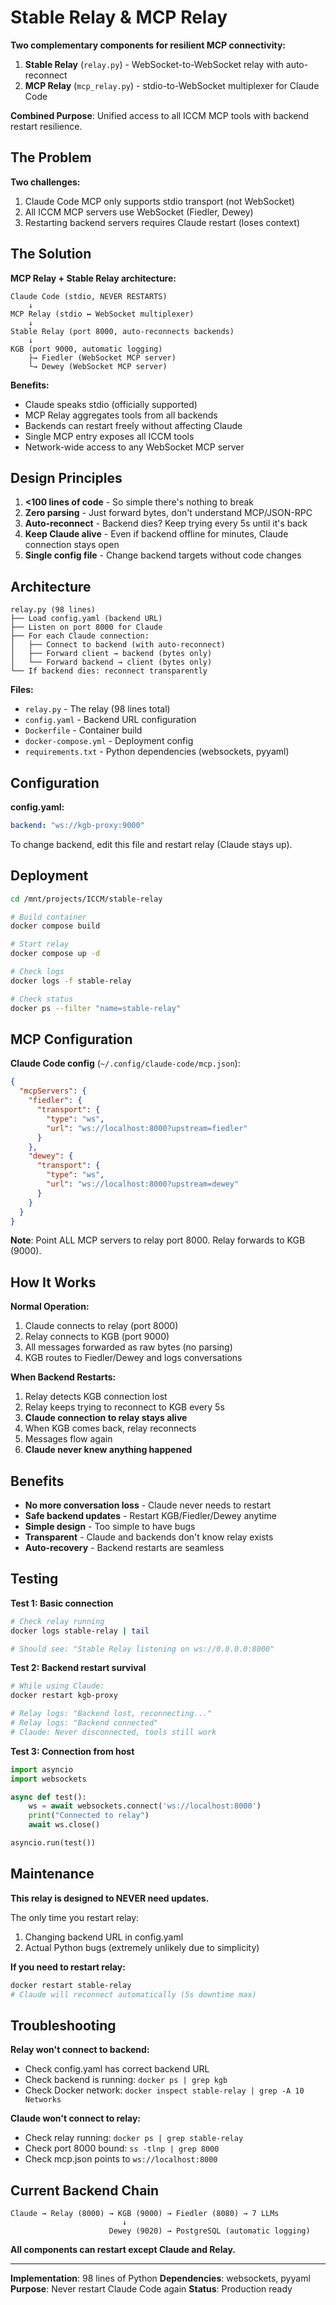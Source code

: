 # Stable Relay & MCP Relay

**Two complementary components for resilient MCP connectivity:**

1. **Stable Relay** (`relay.py`) - WebSocket-to-WebSocket relay with auto-reconnect
2. **MCP Relay** (`mcp_relay.py`) - stdio-to-WebSocket multiplexer for Claude Code

**Combined Purpose**: Unified access to all ICCM MCP tools with backend restart resilience.

## The Problem

**Two challenges:**
1. Claude Code MCP only supports stdio transport (not WebSocket)
2. All ICCM MCP servers use WebSocket (Fiedler, Dewey)
3. Restarting backend servers requires Claude restart (loses context)

## The Solution

**MCP Relay + Stable Relay architecture:**

```
Claude Code (stdio, NEVER RESTARTS)
    ↓
MCP Relay (stdio ↔ WebSocket multiplexer)
    ↓
Stable Relay (port 8000, auto-reconnects backends)
    ↓
KGB (port 9000, automatic logging)
    ├→ Fiedler (WebSocket MCP server)
    └→ Dewey (WebSocket MCP server)
```

**Benefits:**
- Claude speaks stdio (officially supported)
- MCP Relay aggregates tools from all backends
- Backends can restart freely without affecting Claude
- Single MCP entry exposes all ICCM tools
- Network-wide access to any WebSocket MCP server

## Design Principles

1. **<100 lines of code** - So simple there's nothing to break
2. **Zero parsing** - Just forward bytes, don't understand MCP/JSON-RPC
3. **Auto-reconnect** - Backend dies? Keep trying every 5s until it's back
4. **Keep Claude alive** - Even if backend offline for minutes, Claude connection stays open
5. **Single config file** - Change backend targets without code changes

## Architecture

```
relay.py (98 lines)
├── Load config.yaml (backend URL)
├── Listen on port 8000 for Claude
├── For each Claude connection:
│   ├── Connect to backend (with auto-reconnect)
│   ├── Forward client → backend (bytes only)
│   └── Forward backend → client (bytes only)
└── If backend dies: reconnect transparently
```

**Files:**
- `relay.py` - The relay (98 lines total)
- `config.yaml` - Backend URL configuration
- `Dockerfile` - Container build
- `docker-compose.yml` - Deployment config
- `requirements.txt` - Python dependencies (websockets, pyyaml)

## Configuration

**config.yaml:**
```yaml
backend: "ws://kgb-proxy:9000"
```

To change backend, edit this file and restart relay (Claude stays up).

## Deployment

```bash
cd /mnt/projects/ICCM/stable-relay

# Build container
docker compose build

# Start relay
docker compose up -d

# Check logs
docker logs -f stable-relay

# Check status
docker ps --filter "name=stable-relay"
```

## MCP Configuration

**Claude Code config** (`~/.config/claude-code/mcp.json`):
```json
{
  "mcpServers": {
    "fiedler": {
      "transport": {
        "type": "ws",
        "url": "ws://localhost:8000?upstream=fiedler"
      }
    },
    "dewey": {
      "transport": {
        "type": "ws",
        "url": "ws://localhost:8000?upstream=dewey"
      }
    }
  }
}
```

**Note**: Point ALL MCP servers to relay port 8000. Relay forwards to KGB (9000).

## How It Works

**Normal Operation:**
1. Claude connects to relay (port 8000)
2. Relay connects to KGB (port 9000)
3. All messages forwarded as raw bytes (no parsing)
4. KGB routes to Fiedler/Dewey and logs conversations

**When Backend Restarts:**
1. Relay detects KGB connection lost
2. Relay keeps trying to reconnect to KGB every 5s
3. **Claude connection to relay stays alive**
4. When KGB comes back, relay reconnects
5. Messages flow again
6. **Claude never knew anything happened**

## Benefits

- **No more conversation loss** - Claude never needs to restart
- **Safe backend updates** - Restart KGB/Fiedler/Dewey anytime
- **Simple design** - Too simple to have bugs
- **Transparent** - Claude and backends don't know relay exists
- **Auto-recovery** - Backend restarts are seamless

## Testing

**Test 1: Basic connection**
```bash
# Check relay running
docker logs stable-relay | tail

# Should see: "Stable Relay listening on ws://0.0.0.0:8000"
```

**Test 2: Backend restart survival**
```bash
# While using Claude:
docker restart kgb-proxy

# Relay logs: "Backend lost, reconnecting..."
# Relay logs: "Backend connected"
# Claude: Never disconnected, tools still work
```

**Test 3: Connection from host**
```python
import asyncio
import websockets

async def test():
    ws = await websockets.connect('ws://localhost:8000')
    print("Connected to relay")
    await ws.close()

asyncio.run(test())
```

## Maintenance

**This relay is designed to NEVER need updates.**

The only time you restart relay:
1. Changing backend URL in config.yaml
2. Actual Python bugs (extremely unlikely due to simplicity)

**If you need to restart relay:**
```bash
docker restart stable-relay
# Claude will reconnect automatically (5s downtime max)
```

## Troubleshooting

**Relay won't connect to backend:**
- Check config.yaml has correct backend URL
- Check backend is running: `docker ps | grep kgb`
- Check Docker network: `docker inspect stable-relay | grep -A 10 Networks`

**Claude won't connect to relay:**
- Check relay running: `docker ps | grep stable-relay`
- Check port 8000 bound: `ss -tlnp | grep 8000`
- Check mcp.json points to `ws://localhost:8000`

## Current Backend Chain

```
Claude → Relay (8000) → KGB (9000) → Fiedler (8080) → 7 LLMs
                         ↓
                      Dewey (9020) → PostgreSQL (automatic logging)
```

**All components can restart except Claude and Relay.**

---

**Implementation**: 98 lines of Python
**Dependencies**: websockets, pyyaml
**Purpose**: Never restart Claude Code again
**Status**: Production ready
